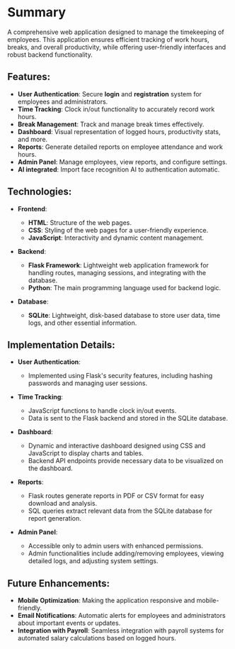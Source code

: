 # Summary
A comprehensive web application designed to manage the timekeeping of employees. This application ensures efficient tracking of work hours, breaks, and overall productivity, while offering user-friendly interfaces and robust backend functionality.

## Features:
- **User Authentication**: Secure **login** and **registration** system for employees and administrators.
- **Time Tracking**: Clock in/out functionality to accurately record work hours.
- **Break Management**: Track and manage break times effectively.
- **Dashboard**: Visual representation of logged hours, productivity stats, and more.
- **Reports**: Generate detailed reports on employee attendance and work hours.
- **Admin Panel**: Manage employees, view reports, and configure settings.
- **AI integrated**: Import face recognition AI to authentication automatic.

## Technologies:
- **Frontend**: 
  - **HTML**: Structure of the web pages.
  - **CSS**: Styling of the web pages for a user-friendly experience.
  - **JavaScript**: Interactivity and dynamic content management.

- **Backend**:
  - **Flask Framework**: Lightweight web application framework for handling routes, managing sessions, and integrating with the database.
  - **Python**: The main programming language used for backend logic.

- **Database**:
  - **SQLite**: Lightweight, disk-based database to store user data, time logs, and other essential information.

## Implementation Details:
- **User Authentication**:
  - Implemented using Flask's security features, including hashing passwords and managing user sessions.
  
- **Time Tracking**:
  - JavaScript functions to handle clock in/out events.
  - Data is sent to the Flask backend and stored in the SQLite database.

- **Dashboard**:
  - Dynamic and interactive dashboard designed using CSS and JavaScript to display charts and tables.
  - Backend API endpoints provide necessary data to be visualized on the dashboard.

- **Reports**:
  - Flask routes generate reports in PDF or CSV format for easy download and analysis.
  - SQL queries extract relevant data from the SQLite database for report generation.

- **Admin Panel**:
  - Accessible only to admin users with enhanced permissions.
  - Admin functionalities include adding/removing employees, viewing detailed logs, and adjusting system settings.

## Future Enhancements:
- **Mobile Optimization**: Making the application responsive and mobile-friendly.
- **Email Notifications**: Automatic alerts for employees and administrators about important events or updates.
- **Integration with Payroll**: Seamless integration with payroll systems for automated salary calculations based on logged hours.

